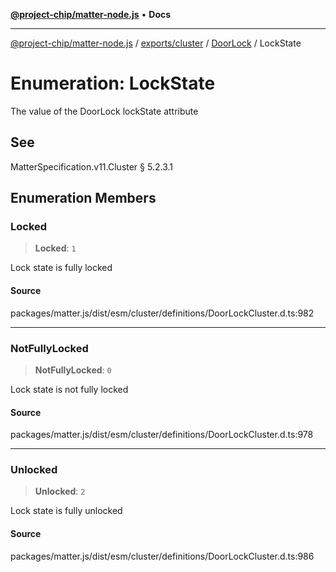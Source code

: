 [**@project-chip/matter-node.js**](../../../../../README.md) • **Docs**

***

[@project-chip/matter-node.js](../../../../../modules.md) / [exports/cluster](../../../README.md) / [DoorLock](../README.md) / LockState

# Enumeration: LockState

The value of the DoorLock lockState attribute

## See

MatterSpecification.v11.Cluster § 5.2.3.1

## Enumeration Members

### Locked

> **Locked**: `1`

Lock state is fully locked

#### Source

packages/matter.js/dist/esm/cluster/definitions/DoorLockCluster.d.ts:982

***

### NotFullyLocked

> **NotFullyLocked**: `0`

Lock state is not fully locked

#### Source

packages/matter.js/dist/esm/cluster/definitions/DoorLockCluster.d.ts:978

***

### Unlocked

> **Unlocked**: `2`

Lock state is fully unlocked

#### Source

packages/matter.js/dist/esm/cluster/definitions/DoorLockCluster.d.ts:986
